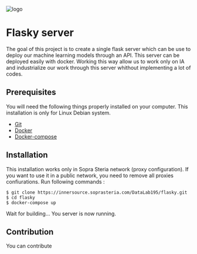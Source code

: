 ![logo](https://i.ytimg.com/vi/s_ht4AKnWZg/maxresdefault.jpg)

# Flasky server

The goal of this project is to create a single flask server which can be use to deploy our machine learning models through an API.
This server can be deployed easily with docker. Working this way allow us to work only on IA and industrialize our work through this server whithout implementing a lot of codes.

## Prerequisites

You will need the following things properly installed on your computer. This installation is only for Linux Debian system.

- [Git](http://git-scm.com/)
- [Docker](https://www.docker.com/)
- [Docker-compose](https://docs.docker.com/compose/)

## Installation

This installation works only in Sopra Steria network (proxy configuration). If you want to use it in a public network, you need to remove all proxies confiurations.
Run following commands :

    $ git clone https://innersource.soprasteria.com/DataLab195/flasky.git
    $ cd flasky
    $ docker-compose up

Wait for building... You server is now running.

## Contribution

You can contribute
